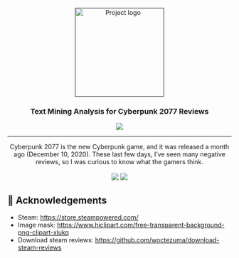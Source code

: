 <p align="center">
  <a href="" rel="noopener">
 <img  height=200px src="https://github.com/pauladj/nlp-cyberpunk-2077-reviews/raw/master/img/cover.jpg" alt="Project logo"></a>
</p>
<h3 align="center">Text Mining Analysis for Cyberpunk 2077 Reviews</h3>

<div align="center">
    <img src="https://img.shields.io/badge/python-v3.7.9-blue" />
</div>

---

<p align="center">Cyberpunk 2077 is the new Cyberpunk game, and it was released a month ago (December 10, 2020). These last few days, I’ve seen many negative reviews, so I was curious to know what the gamers think.
    <br> 
  <br>
    <a href="https://pauladj.github.io/blog/nlp-cyberpunk/"><img src="https://img.shields.io/badge/Blog-Read Article-b97908?logo=blogger&logoColor=white"></a>  <a href="https://github.com/pauladj/nlp-cyberpunk-2077-reviews/blob/master/Cyberpunk%20reviews.ipynb"><img src="https://img.shields.io/badge/Jupyter-Open notebook-red?logo=jupyter"></a> </p>



## 🎉 Acknowledgements 

- Steam: https://store.steampowered.com/
- Image mask: https://www.hiclipart.com/free-transparent-background-png-clipart-xlukq
- Download steam reviews: https://github.com/woctezuma/download-steam-reviews

